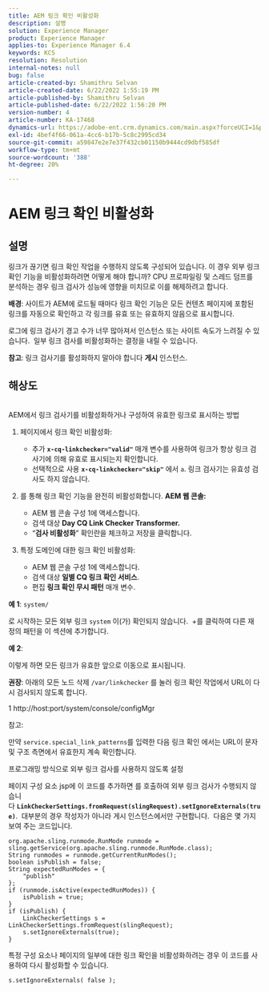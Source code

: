 ```yaml
---
title: AEM 링크 확인 비활성화
description: 설명
solution: Experience Manager
product: Experience Manager
applies-to: Experience Manager 6.4
keywords: KCS
resolution: Resolution
internal-notes: null
bug: false
article-created-by: Shamithru Selvan
article-created-date: 6/22/2022 1:55:19 PM
article-published-by: Shamithru Selvan
article-published-date: 6/22/2022 1:56:20 PM
version-number: 4
article-number: KA-17468
dynamics-url: https://adobe-ent.crm.dynamics.com/main.aspx?forceUCI=1&pagetype=entityrecord&etn=knowledgearticle&id=ae18d9f1-32f2-ec11-bb3d-6045bd01576a
exl-id: 4bef4f66-061a-4cc6-b17b-5c8c2995cd34
source-git-commit: a59847e2e7e37f432cb01150b9444cd9dbf585df
workflow-type: tm+mt
source-wordcount: '388'
ht-degree: 20%

---
```


# AEM 링크 확인 비활성화

## 설명

링크가 끊기면 링크 확인 작업을 수행하지 않도록 구성되어 있습니다. 이 경우 외부 링크 확인 기능을 비활성화하려면 어떻게 해야 합니까? CPU 프로파일링 및 스레드 덤프를 분석하는 경우 링크 검사가 성능에 영향을 미치므로 이를 해제하려고 합니다.

<b>배경</b>: 사이트가 AEM에 로드될 때마다 링크 확인 기능은 모든 컨텐츠 페이지에 포함된 링크를 자동으로 확인하고 각 링크를 유효 또는 유효하지 않음으로 표시합니다.

로그에 링크 검사기 경고 수가 너무 많아져서 인스턴스 또는 사이트 속도가 느려질 수 있습니다.  일부 링크 검사를 비활성화하는 결정을 내릴 수 있습니다.

<b>참고</b>: 링크 검사기를 활성화하지 말아야 합니다 <b>게시</b> 인스턴스.

## 해상도

<br>AEM에서 링크 검사기를 비활성화하거나 구성하여 유효한 링크로 표시하는 방법

1. 페이지에서 링크 확인 비활성화:

   - 추가 <b>`x-cq-linkchecker="valid"`</b> 매개 변수를 사용하여 링크가 항상 링크 검사기에 의해 유효로 표시되는지 확인합니다.
   - 선택적으로 사용 <b>`x-cq-linkchecker="skip"`</b> 에서 `a`. 링크 검사기는 유효성 검사도 하지 않습니다.

2. 를 통해 링크 확인 기능을 완전히 비활성화합니다. <b>AEM 웹 콘솔:</b>

   - AEM 웹 콘솔 구성 1에 액세스합니다.
   - 검색 대상 <b>Day CQ Link Checker Transformer.</b>
   - “<b>검사 비활성화</b>” 확인란을 체크하고 저장을 클릭합니다.

3. 특정 도메인에 대한 링크 확인 비활성화:

   - AEM 웹 콘솔 구성 1에 액세스합니다.
   - 검색 대상 <b>일별 CQ 링크 확인 서비스</b>.
   - 편집 <b>링크 확인 무시 패턴</b> 매개 변수.

<b>예 1</b>: `system/`

로 시작하는 모든 외부 링크 `system` 이(가) 확인되지 않습니다.  +를 클릭하여 다른 재정의 패턴을 이 섹션에 추가합니다.

<b>예 2</b>:

이렇게 하면 모든 링크가 유효한 앞으로 이동으로 표시됩니다.

<b>권장</b>: 아래의 모든 노드 삭제 `/var/linkchecker` 를 눌러 링크 확인 작업에서 URL이 다시 검사되지 않도록 합니다.

1 http://host:port/system/console/configMgr

참고:

만약 `service.special_link_patterns`를 입력한 다음 링크 확인 에서는 URL이 문자 및 구조 측면에서 유효한지 계속 확인합니다.

프로그래밍 방식으로 외부 링크 검사를 사용하지 않도록 설정

페이지 구성 요소 jsp에 이 코드를 추가하면 를 호출하여 외부 링크 검사가 수행되지 않습니다 <b>`LinkCheckerSettings.fromRequest(slingRequest).setIgnoreExternals(true)`</b>.  대부분의 경우 작성자가 아니라 게시 인스턴스에서만 구현합니다.  다음은 몇 가지 보여 주는 코드입니다.

```
org.apache.sling.runmode.RunMode runmode = sling.getService(org.apache.sling.runmode.RunMode.class);
String runmodes = runmode.getCurrentRunModes();
boolean isPublish = false;
String expectedRunModes = {
    "publish"
};
if (runmode.isActive(expectedRunModes)) {
    isPublish = true;
}
if (isPublish) {
    LinkCheckerSettings s = LinkCheckerSettings.fromRequest(slingRequest);
    s.setIgnoreExternals(true);
}
```

특정 구성 요소나 페이지의 일부에 대한 링크 확인을 비활성화하려는 경우 이 코드를 사용하여 다시 활성화할 수 있습니다.

```
s.setIgnoreExternals( false );
```
